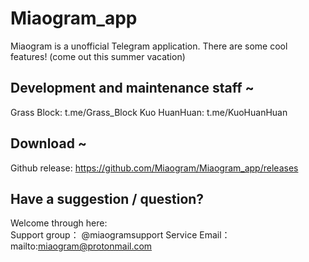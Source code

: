 # Miaogram_app
Miaogram is a unofficial Telegram application. There are some cool features! (come out this summer vacation)

## Development and maintenance staff ~
Grass Block: t.me/Grass_Block
Kuo HuanHuan: t.me/KuoHuanHuan

## Download ~
Github release: https://github.com/Miaogram/Miaogram_app/releases

## Have a suggestion / question?
Welcome through here:  
Support group： @miaogramsupport
Service Email： mailto:miaogram@protonmail.com
